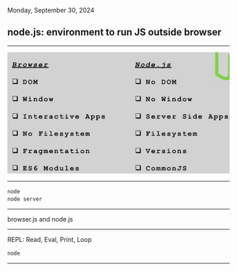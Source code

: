 Monday, September 30, 2024

## **node.js**: environment to run JS outside browser

---

![js versus node](jsVsNode.png)

---

```bash
node
node server

```

---

browser.js and node.js

---

REPL: Read, Eval, Print, Loop

```bash
node
```

---

